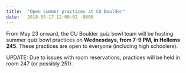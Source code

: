 ```yaml
---
title:  "Open summer practices at CU Boulder"
date:   2018-05-17 12:08:02 -0600
---
```


From May 23 onward, the CU Boulder quiz bowl team will be hosting summer quiz
bowl practices on **Wednesdays, from 7-9 PM, in Hellems 245**. These practices
are open to everyone (including high schoolers).

UPDATE: Due to issues with room reservations, practices will be held in room 247
(or possibly 251).
